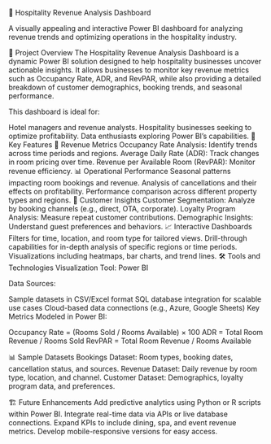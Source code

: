 🏨 Hospitality Revenue Analysis Dashboard

A visually appealing and interactive Power BI dashboard for analyzing revenue trends and optimizing operations in the hospitality industry.

📝 Project Overview
The Hospitality Revenue Analysis Dashboard is a dynamic Power BI solution designed to help hospitality businesses uncover actionable insights. It allows businesses to monitor key revenue metrics such as Occupancy Rate, ADR, and RevPAR, while also providing a detailed breakdown of customer demographics, booking trends, and seasonal performance.

This dashboard is ideal for:

Hotel managers and revenue analysts.
Hospitality businesses seeking to optimize profitability.
Data enthusiasts exploring Power BI’s capabilities.
🌟 Key Features
🏨 Revenue Metrics
Occupancy Rate Analysis: Identify trends across time periods and regions.
Average Daily Rate (ADR): Track changes in room pricing over time.
Revenue per Available Room (RevPAR): Monitor revenue efficiency.
📊 Operational Performance
Seasonal patterns impacting room bookings and revenue.
Analysis of cancellations and their effects on profitability.
Performance comparison across different property types and regions.
👥 Customer Insights
Customer Segmentation: Analyze by booking channels (e.g., direct, OTA, corporate).
Loyalty Program Analysis: Measure repeat customer contributions.
Demographic Insights: Understand guest preferences and behaviors.
📈 Interactive Dashboards
Filters for time, location, and room type for tailored views.
Drill-through capabilities for in-depth analysis of specific regions or time periods.
Visualizations including heatmaps, bar charts, and trend lines.
🛠️ Tools and Technologies
Visualization Tool: Power BI

Data Sources:

Sample datasets in CSV/Excel format
SQL database integration for scalable use cases
Cloud-based data connections (e.g., Azure, Google Sheets)
Key Metrics Modeled in Power BI:

Occupancy Rate = (Rooms Sold / Rooms Available) × 100
ADR = Total Room Revenue / Rooms Sold
RevPAR = Total Room Revenue / Rooms Available

📊 Sample Datasets
Bookings Dataset: Room types, booking dates, cancellation status, and sources.
Revenue Dataset: Daily revenue by room type, location, and channel.
Customer Dataset: Demographics, loyalty program data, and preferences.

🏗️ Future Enhancements
Add predictive analytics using Python or R scripts within Power BI.
Integrate real-time data via APIs or live database connections.
Expand KPIs to include dining, spa, and event revenue metrics.
Develop mobile-responsive versions for easy access.
